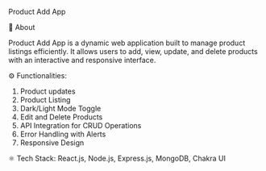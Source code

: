 Product Add App

🌟 About

Product Add App is a dynamic web application built to manage product listings efficiently. It allows users to add, view, update, and delete products with an interactive and responsive interface.

⚙️ Functionalities: 
                     
1) Product updates
2) Product Listing
3) Dark/Light Mode Toggle
4) Edit and Delete Products
5) API Integration for CRUD Operations
6) Error Handling with Alerts
7) Responsive Design

⚛️ Tech Stack: React.js, Node.js, Express.js, MongoDB, Chakra UI

